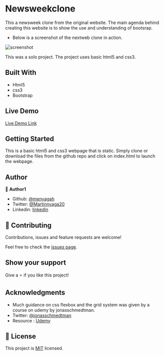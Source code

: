 # Newsweekclone
This a newsweek clone from the original website. The main agenda behind creating this website is to show the use and understanding of bootsrap.

- Below is a screenshot of the nextweb clone in action.

![screenshot](img/screenshot.png)



This was a solo project. The project uses basic html5 and css3. 

## Built With

- Html5
- css3
- Bootstrap


## Live Demo

[Live Demo Link](https://rawcdn.githack.com/menyagah/Newsweekclone/cdcf385ddf1b058f9a9a0613ccd26af5538bfbf8/index.html)


## Getting Started

This is a basic html5 and css3 webpage that is static. Simply clone or download the files from the github repo and click on index.html to launch the webpage.


## Author

👤 **Author1**

- Github: [@menyagah](https://github.com/menyagah)
- Twitter: [@Martinnyaga20](https://twitter.com/Martinnyaga20)
- Linkedin: [linkedin](https://linkedin.com/linkedinhandle)


## 🤝 Contributing

Contributions, issues and feature requests are welcome!

Feel free to check the [issues page](issues/).

## Show your support

Give a ⭐️ if you like this project!

## Acknowledgments

- Much guidance on css flexbox and the grid system was given by a course on udemy by jonasschmedtman.
- Twitter: [@jonasschmedtman](https://twitter.com/jonasschmedtman)
- Resource : [Udemy](https://www.udemy.com/course/advanced-css-and-sass/learn/lecture/8274380#overview)

## 📝 License

This project is [MIT](lic.url) licensed.

